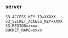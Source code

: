 ### server

```
S3_ACCESS_KEY_ID=XXXXX
S3_SECRET_ACCESS_KEY=XXXX
S3_REGION=xxxx
BUCKET_NAME=xxxx
```
